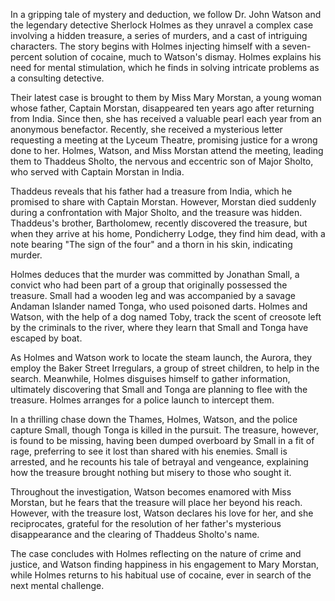 In a gripping tale of mystery and deduction, we follow Dr. John Watson and the legendary detective Sherlock Holmes as they unravel a complex case involving a hidden treasure, a series of murders, and a cast of intriguing characters. The story begins with Holmes injecting himself with a seven-percent solution of cocaine, much to Watson's dismay. Holmes explains his need for mental stimulation, which he finds in solving intricate problems as a consulting detective.

Their latest case is brought to them by Miss Mary Morstan, a young woman whose father, Captain Morstan, disappeared ten years ago after returning from India. Since then, she has received a valuable pearl each year from an anonymous benefactor. Recently, she received a mysterious letter requesting a meeting at the Lyceum Theatre, promising justice for a wrong done to her. Holmes, Watson, and Miss Morstan attend the meeting, leading them to Thaddeus Sholto, the nervous and eccentric son of Major Sholto, who served with Captain Morstan in India.

Thaddeus reveals that his father had a treasure from India, which he promised to share with Captain Morstan. However, Morstan died suddenly during a confrontation with Major Sholto, and the treasure was hidden. Thaddeus's brother, Bartholomew, recently discovered the treasure, but when they arrive at his home, Pondicherry Lodge, they find him dead, with a note bearing "The sign of the four" and a thorn in his skin, indicating murder.

Holmes deduces that the murder was committed by Jonathan Small, a convict who had been part of a group that originally possessed the treasure. Small had a wooden leg and was accompanied by a savage Andaman Islander named Tonga, who used poisoned darts. Holmes and Watson, with the help of a dog named Toby, track the scent of creosote left by the criminals to the river, where they learn that Small and Tonga have escaped by boat.

As Holmes and Watson work to locate the steam launch, the Aurora, they employ the Baker Street Irregulars, a group of street children, to help in the search. Meanwhile, Holmes disguises himself to gather information, ultimately discovering that Small and Tonga are planning to flee with the treasure. Holmes arranges for a police launch to intercept them.

In a thrilling chase down the Thames, Holmes, Watson, and the police capture Small, though Tonga is killed in the pursuit. The treasure, however, is found to be missing, having been dumped overboard by Small in a fit of rage, preferring to see it lost than shared with his enemies. Small is arrested, and he recounts his tale of betrayal and vengeance, explaining how the treasure brought nothing but misery to those who sought it.

Throughout the investigation, Watson becomes enamored with Miss Morstan, but he fears that the treasure will place her beyond his reach. However, with the treasure lost, Watson declares his love for her, and she reciprocates, grateful for the resolution of her father's mysterious disappearance and the clearing of Thaddeus Sholto's name.

The case concludes with Holmes reflecting on the nature of crime and justice, and Watson finding happiness in his engagement to Mary Morstan, while Holmes returns to his habitual use of cocaine, ever in search of the next mental challenge.